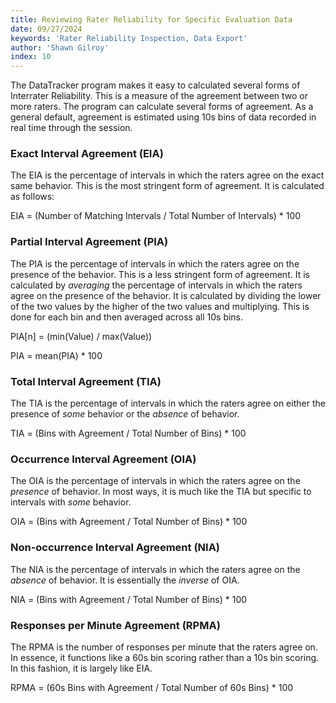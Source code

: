 ```yaml
---
title: Reviewing Rater Reliability for Specific Evaluation Data
date: 09/27/2024
keywords: 'Rater Reliability Inspection, Data Export'
author: 'Shawn Gilroy'
index: 10
---
```


The DataTracker program makes it easy to calculated several forms of Interrater Reliability. This is a measure of the agreement between two or more raters. The program can calculate several forms of agreement. As a general default, agreement is estimated using 10s bins of data recorded in real time through the session.

### Exact Interval Agreement (EIA)

The EIA is the percentage of intervals in which the raters agree on the exact same behavior. This is the most stringent form of agreement. It is calculated as follows:

EIA = (Number of Matching Intervals / Total Number of Intervals) \* 100

### Partial Interval Agreement (PIA)

The PIA is the percentage of intervals in which the raters agree on the presence of the behavior. This is a less stringent form of agreement. It is calculated by _averaging_ the percentage of intervals in which the raters agree on the presence of the behavior. It is calculated by dividing the lower of the two values by the higher of the two values and multiplying. This is done for each bin and then averaged across all 10s bins.

PIA[n] = (min(Value) / max(Value))

PIA = mean(PIA) \* 100

### Total Interval Agreement (TIA)

The TIA is the percentage of intervals in which the raters agree on either the presence of _some_ behavior or the _absence_ of behavior.

TIA = (Bins with Agreement / Total Number of Bins) \* 100

### Occurrence Interval Agreement (OIA)

The OIA is the percentage of intervals in which the raters agree on the _presence_ of behavior. In most ways, it is much like the TIA but specific to intervals with _some_ behavior.

OIA = (Bins with Agreement / Total Number of Bins) \* 100

### Non-occurrence Interval Agreement (NIA)

The NIA is the percentage of intervals in which the raters agree on the _absence_ of behavior. It is essentially the _inverse_ of OIA.

NIA = (Bins with Agreement / Total Number of Bins) \* 100

### Responses per Minute Agreement (RPMA)

The RPMA is the number of responses per minute that the raters agree on. In essence, it functions like a 60s bin scoring rather than a 10s bin scoring. In this fashion, it is largely like EIA.

RPMA = (60s Bins with Agreement / Total Number of 60s Bins) \* 100
